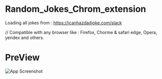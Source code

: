 # Random_Jokes_Chrom_extension
Loading all jokes from : https://icanhazdadjoke.com/slack

// Compatible with any browser like : Firefox, Chorme & safari edge, Opera, yendex and others.  

# PreView
![App Screenshot](https://raw.githubusercontent.com/rahuldeshwal21/Random_Jokes_Chrom_extension/master/etx%20preiew.jpg)



